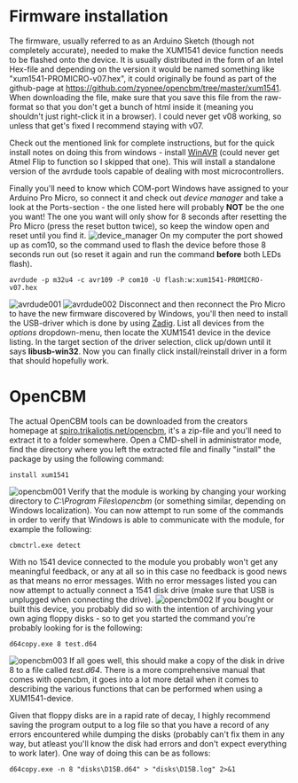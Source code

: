 # Firmware installation
The firmware, usually referred to as an Arduino Sketch (though not completely accurate), needed to make the XUM1541 device function needs to be flashed onto the device. It is usually distributed in the form of an Intel Hex-file and depending on the version it would be named something like "xum1541-PROMICRO-v07.hex", it could originally be found as part of the github-page at https://github.com/zyonee/opencbm/tree/master/xum1541. When downloading the file, make sure that you save this file from the raw-format so that you don't get a bunch of html inside it (meaning you shouldn't just right-click it in a browser). I could never get v08 working, so unless that get's fixed I recommend staying with v07.

Check out the mentioned link for complete instructions, but for the quick install notes on doing this from windows - install [WinAVR](https://sourceforge.net/projects/winavr/) (could never get Atmel Flip to function so I skipped that one). This will install a standalone version of the avrdude tools capable of dealing with most microcontrollers.

Finally you'll need to know which COM-port Windows have assigned to your Arduino Pro Micro, so connect it and check out *device manager* and take a look at the Ports-section - the one listed here will probably **NOT** be the one you want! The one you want will only show for 8 seconds after resetting the Pro Micro (press the reset button twice), so keep the window open and reset until you find it.
![device_manager]()
On my computer the port showed up as com10, so the command used to flash the device before those 8 seconds run out (so reset it again and run the command **before** both LEDs flash).
```
avrdude -p m32u4 -c avr109 -P com10 -U flash:w:xum1541-PROMICRO-v07.hex
```
![avrdude001]()
![avrdude002]()
Disconnect and then reconnect the Pro Micro to have the new firmware discovered by Windows, you'll then need to install the USB-driver which is done by using [Zadig](https://zadig.akeo.ie/). List all devices from the *options* dropdown-menu, then locate the XUM1541 device in the device listing. In the target section of the driver selection, click up/down until it says **libusb-win32**. Now you can finally click install/reinstall driver in a form that should hopefully work.

# OpenCBM
The actual OpenCBM tools can be downloaded from the creators homepage at [spiro.trikaliotis.net/opencbm](https://spiro.trikaliotis.net/opencbm#download), it's a zip-file and you'll need to extract it to a folder somewhere. Open a CMD-shell in administrator mode, find the directory where you left the extracted file and finally "install" the package by using the following command:
```
install xum1541
```
![opencbm001]()
Verify that the module is working by changing your working directory to *C:\Program Files\opencbm* (or something similar, depending on Windows localization). You can now attempt to run some of the commands in order to verify that Windows is able to communicate with the module, for example the following:
```
cbmctrl.exe detect
```
With no 1541 device connected to the module you probably won't get any meaningful feedback, or any at all so in this case no feedback is good news as that means no error messages. With no error messages listed you can now attempt to actually connect a 1541 disk drive (make sure that USB is unplugged when connecting the drive).
![opencbm002]()
If you bought or built this device, you probably did so with the intention of archiving your own aging floppy disks - so to get you started the command you're probably looking for is the following:
```
d64copy.exe 8 test.d64
```
![opencbm003]()
If all goes well, this should make a copy of the disk in drive 8 to a file called *test.d64*. There is a more comprehensive manual that comes with opencbm, it goes into a lot more detail when it comes to describing the various functions that can be performed when using a XUM1541-device.

Given that floppy disks are in a rapid rate of decay, I highly recommend saving the program output to a log file so that you have a record of any errors encountered while dumping the disks (probably can't fix them in any way, but atleast you'll know the disk had errors and don't expect everything to work later). One way of doing this can be as follows:
```
d64copy.exe -n 8 "disks\D15B.d64" > "disks\D15B.log" 2>&1
```